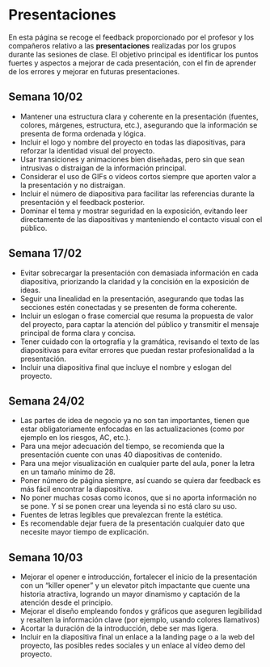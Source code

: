 # Presentaciones

En esta página se recoge el feedback proporcionado por el profesor y los compañeros relativo a las **presentaciones** realizadas por los grupos durante las sesiones de clase. El objetivo principal es identificar los puntos fuertes y aspectos a mejorar de cada presentación, con el fin de aprender de los errores y mejorar en futuras presentaciones. 

## Semana 10/02
- Mantener una estructura clara y coherente en la presentación (fuentes, colores, márgenes, estructura, etc.), asegurando que la información se presenta de forma ordenada y lógica.
- Incluir el logo y nombre del proyecto en todas las diapositivas, para reforzar la identidad visual del proyecto.
- Usar transiciones y animaciones bien diseñadas, pero sin que sean intrusivas o distraigan de la información principal.
- Considerar el uso de GIFs o vídeos cortos siempre que aporten valor a la presentación y no distraigan.
- Incluir el número de diapositiva para facilitar las referencias durante la presentación y el feedback posterior.
- Dominar el tema y mostrar seguridad en la exposición, evitando leer directamente de las diapositivas y manteniendo el contacto visual con el público.

## Semana 17/02
- Evitar sobrecargar la presentación con demasiada información en cada diapositiva, priorizando la claridad y la concisión en la exposición de ideas.
- Seguir una linealidad en la presentación, asegurando que todas las secciones estén conectadas y se presenten de forma coherente.
- Incluir un eslogan o frase comercial que resuma la propuesta de valor del proyecto, para captar la atención del público y transmitir el mensaje principal de forma clara y concisa.
- Tener cuidado con la ortografía y la gramática, revisando el texto de las diapositivas para evitar errores que puedan restar profesionalidad a la presentación.
- Incluir una diapositiva final que incluye el nombre y eslogan del proyecto.

## Semana 24/02
- Las partes de idea de negocio ya no son tan importantes, tienen que estar obligatoriamente enfocadas en las actualizaciones (como por ejemplo en los riesgos, AC, etc.).
- Para una mejor adecuación del tiempo, se recomienda que la presentación cuente con unas 40 diapositivas de contenido.
- Para una mejor visualización en cualquier  parte del aula, poner la letra en un tamaño mínimo de 28.
- Poner número de página siempre, así cuando se quiera dar feedback es más fácil encontrar la diapositiva.
- No poner muchas cosas como iconos, que si no aporta información no se pone. Y si se ponen crear una leyenda si no está claro su uso.
- Fuentes de letras legibles que prevalezcan frente la estética.
- Es recomendable dejar fuera de la presentación cualquier dato que necesite mayor tiempo de explicación.

## Semana 10/03
- Mejorar el opener e introducción, fortalecer el inicio de la presentación con un “killer opener” y un elevator pitch impactante que cuente una historia atractiva, logrando un mayor dinamismo y captación de la atención desde el principio.
- Mejorar el diseño empleando fondos y gráficos que aseguren legibilidad y resalten la información clave (por ejemplo, usando colores llamativos)
- Acortar la duración de la introducción, debe ser mas ligera.
- Incluir en la diapositiva final un enlace a la landing page o a la web del proyecto, las posibles redes sociales y un enlace al vídeo demo del proyecto.


